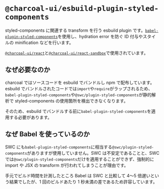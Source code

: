 # `@charcoal-ui/esbuild-plugin-styled-components`

styled-components に関連する transform を行う esbuild plugin です。[`babel-plugin-styled-components`](https://github.com/styled-components/babel-plugin-styled-components)を使用し、hydration error を防ぐ ID 付与やスタイルの minification などを行います。

[`@charcoal-ui/react`](../react)と[`@charcoal-ui/react-sandbox`](../react-sandbox)で使用されています。

## なぜ必要なのか

charcoal ではソースコードを esbuild でバンドルし npm で配布しています。esbuild でバンドルされたコードでは`import`や`require`がラップされるため、`babel-plugin-styled-components`や`@swc/plugin-styled-components`が静的解析で styled-components の使用箇所を検出できなくなります。

そのため、esbuild でバンドルする前に`babel-plugin-styled-components`を適用する必要があります。

## なぜ Babel を使っているのか

SWC にも`babel-plugin-styled-components`に相当する`@swc/plugin-styled-components`がありますが使用していません。SWC は不安定であることと、SWC では`@swc/plugin-styled-components`だけを適用することができず、強制的に import や JSX の transform が行われてしまうことが理由です。

手元でビルド時間を計測したところ Babel は SWC と比較して 4〜5 倍遅いという結果でしたが、1 回のビルドあたり 1 秒未満の差であるため許容しています。
